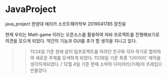 # JavaProject
java_project
한양대 에리카 소프트웨어학부 2019041785 장진웅

현재 우리는 Math game 이라는 오픈소스를 활용하여 자바 프로젝트를 진행해보기로 의견을 모으게 되었다.
약간의 기능과 GUI를 추가 할 생각을 지니고 있다.
>> 11/24일 기준 원래 같이 팀프로젝트를 하려던 친구와 각자 하기로 합의하여 새로운 주제를 모색하게 되었다.
>> 11/28일 기준 최종 '다이어리' 제작을 생각하게되었다..!
>> 12월 4일 기준 현재 소박하 다이어리(가제)의 프레임으 만들었다.

